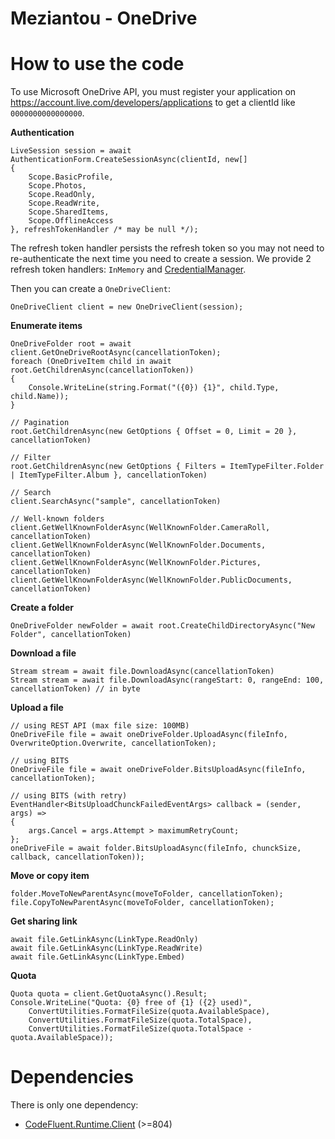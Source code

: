 # Meziantou - OneDrive

# How to use the code

To use Microsoft OneDrive API, you must register your application on <https://account.live.com/developers/applications> to get a clientId like `0000000000000000`.

**Authentication**

	LiveSession session = await AuthenticationForm.CreateSessionAsync(clientId, new[]
	{
	    Scope.BasicProfile,
	    Scope.Photos,
	    Scope.ReadOnly,
	    Scope.ReadWrite,
	    Scope.SharedItems,
	    Scope.OfflineAccess
	}, refreshTokenHandler /* may be null */);

The refresh token handler persists the refresh token so you may not need to re-authenticate the next time you need to create a session. We provide 2 refresh token handlers: `InMemory` and [CredentialManager](https://gist.github.com/meziantou/10311113).

Then you can create a `OneDriveClient`:

    OneDriveClient client = new OneDriveClient(session);

**Enumerate items**

    OneDriveFolder root = await client.GetOneDriveRootAsync(cancellationToken);
    foreach (OneDriveItem child in await root.GetChildrenAsync(cancellationToken))
    {
        Console.WriteLine(string.Format("({0}) {1}", child.Type, child.Name));
    }

	// Pagination
 	root.GetChildrenAsync(new GetOptions { Offset = 0, Limit = 20 }, cancellationToken)

	// Filter
	root.GetChildrenAsync(new GetOptions { Filters = ItemTypeFilter.Folder | ItemTypeFilter.Album }, cancellationToken)

	// Search
	client.SearchAsync("sample", cancellationToken)

	// Well-known folders
	client.GetWellKnownFolderAsync(WellKnownFolder.CameraRoll, cancellationToken)
	client.GetWellKnownFolderAsync(WellKnownFolder.Documents, cancellationToken)
	client.GetWellKnownFolderAsync(WellKnownFolder.Pictures, cancellationToken)
	client.GetWellKnownFolderAsync(WellKnownFolder.PublicDocuments, cancellationToken)

**Create a folder**

    OneDriveFolder newFolder = await root.CreateChildDirectoryAsync("New Folder", cancellationToken)

**Download a file**
    
    Stream stream = await file.DownloadAsync(cancellationToken)
    Stream stream = await file.DownloadAsync(rangeStart: 0, rangeEnd: 100, cancellationToken) // in byte

**Upload a file**

	// using REST API (max file size: 100MB)
    OneDriveFile file = await oneDriveFolder.UploadAsync(fileInfo, OverwriteOption.Overwrite, cancellationToken);

	// using BITS
	OneDriveFile file = await oneDriveFolder.BitsUploadAsync(fileInfo, cancellationToken);

	// using BITS (with retry)
    EventHandler<BitsUploadChunckFailedEventArgs> callback = (sender, args) =>
    {
        args.Cancel = args.Attempt > maximumRetryCount;
    };
    oneDriveFile = await folder.BitsUploadAsync(fileInfo, chunckSize, callback, cancellationToken));

**Move or copy item**

    folder.MoveToNewParentAsync(moveToFolder, cancellationToken);
    file.CopyToNewParentAsync(moveToFolder, cancellationToken);

**Get sharing link**

    await file.GetLinkAsync(LinkType.ReadOnly)
	await file.GetLinkAsync(LinkType.ReadWrite)
	await file.GetLinkAsync(LinkType.Embed)

**Quota**

	Quota quota = client.GetQuotaAsync().Result;
    Console.WriteLine("Quota: {0} free of {1} ({2} used)",
    	ConvertUtilities.FormatFileSize(quota.AvailableSpace),
        ConvertUtilities.FormatFileSize(quota.TotalSpace),
        ConvertUtilities.FormatFileSize(quota.TotalSpace - quota.AvailableSpace));

# Dependencies

There is only one dependency:

- [CodeFluent.Runtime.Client](http://www.softfluent.com/products/codefluent-runtime-client) (>=804)
